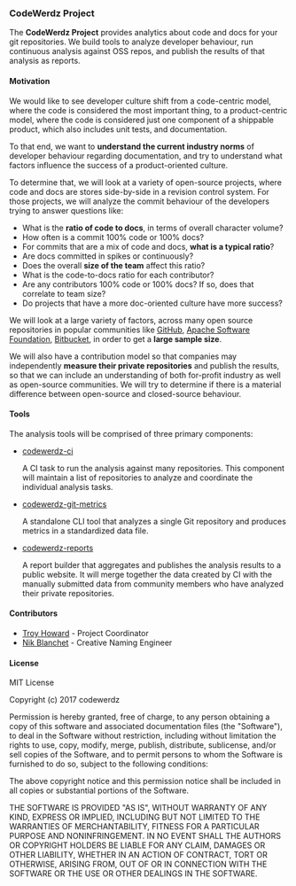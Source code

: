 ### CodeWerdz Project

The **CodeWerdz Project** provides analytics about code and docs for your git repositories. We build tools to analyze developer behaviour, run continuous analysis against OSS repos, and publish the results of that analysis as reports.

#### Motivation

We would like to see developer culture shift from a code-centric model, where the code is considered the most important thing, to a product-centric model, where the code is considered just one component of a shippable product, which also includes unit tests, and documentation.

To that end, we want to **understand the current industry norms** of developer behaviour regarding documentation, and try to understand what factors influence the success of a product-oriented culture.

To determine that, we will look at a variety of open-source projects, where code and docs are stores side-by-side in a revision control system. For those projects, we will analyze the commit behaviour of the developers trying to answer questions like:

* What is the **ratio of code to docs**, in terms of overall character volume?
* How often is a commit 100% code or 100% docs?
* For commits that are a mix of code and docs, **what is a typical ratio**?
* Are docs committed in spikes or continuously?
* Does the overall **size of the team** affect this ratio?
* What is the code-to-docs ratio for each contributor?
* Are any contributors 100% code or 100% docs? If so, does that correlate to team size?
* Do projects that have a more doc-oriented culture have more success?

We will look at a large variety of factors, across many open source repositories in popular communities like [GitHub], [Apache Software Foundation], [Bitbucket], in order to get a **large sample size**. 

We will also have a contribution model so that companies may independently **measure their private repositories** and publish the results, so that we can include an understanding of both for-profit industry as well as open-source communities. We will try to determine if there is a material difference between open-source and closed-source behaviour.

#### Tools

The analysis tools will be comprised of three primary components:

* [codewerdz-ci](https://github.com/codewerdz/codewerdz-ci)

    A CI task to run the analysis against many repositories. This component will maintain a list of repositories to analyze and coordinate the individual analysis tasks.

* [codewerdz-git-metrics](https://github.com/codewerdz/codewerdz-git-metrics)
    
    A standalone CLI tool that analyzes a single Git repository and produces metrics in a standardized data file.

* [codewerdz-reports](https://github.com/codewerdz/codewerdz-reports)
    
    A report builder that aggregates and publishes the analysis results to a public website. It will merge together the data created by CI with the manually submitted data from community members who have analyzed their private repositories.

#### Contributors

* [Troy Howard](https://github.com/thoward) - Project Coordinator
* [Nik Blanchet](https://github.com/nikblanchet) - Creative Naming Engineer

#### License

MIT License

Copyright (c) 2017 codewerdz

Permission is hereby granted, free of charge, to any person obtaining a copy
of this software and associated documentation files (the "Software"), to deal
in the Software without restriction, including without limitation the rights
to use, copy, modify, merge, publish, distribute, sublicense, and/or sell
copies of the Software, and to permit persons to whom the Software is
furnished to do so, subject to the following conditions:

The above copyright notice and this permission notice shall be included in all
copies or substantial portions of the Software.

THE SOFTWARE IS PROVIDED "AS IS", WITHOUT WARRANTY OF ANY KIND, EXPRESS OR
IMPLIED, INCLUDING BUT NOT LIMITED TO THE WARRANTIES OF MERCHANTABILITY,
FITNESS FOR A PARTICULAR PURPOSE AND NONINFRINGEMENT. IN NO EVENT SHALL THE
AUTHORS OR COPYRIGHT HOLDERS BE LIABLE FOR ANY CLAIM, DAMAGES OR OTHER
LIABILITY, WHETHER IN AN ACTION OF CONTRACT, TORT OR OTHERWISE, ARISING FROM,
OUT OF OR IN CONNECTION WITH THE SOFTWARE OR THE USE OR OTHER DEALINGS IN THE
SOFTWARE.

[GitHub]: https://github.com
[Apache Software Foundation]: https://apache.org
[Bitbucket]: https://bitbucket.com
